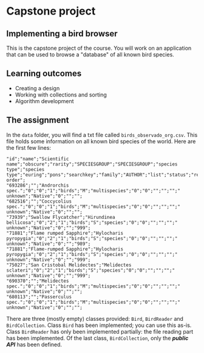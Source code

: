 # Capstone project
## Implementing a bird browser

This is the capstone project of the course. You will work on an application that can be used to browse a "database" of all known bird species.


## Learning outcomes

* Creating a design
* Working with collections and sorting
* Algorithm development

## The assignment

In the `data` folder, you will find a txt file called `birds_observado_org.csv`. This file holds some information on all known bird species of the world. Here are the first few lines:

```
"id";"name";"Scientific name";"obscure";"rarity";"SPECIESGROUP";"SPECIESGROUP";"species type";"species type";"euring";"pons";"searchkey";"family";"AUTHOR";"list";"status";"refer_to";"plantlistid";"name order";
"693286";"";"Androrchis spec.";"0";"0";"1";"birds";"M";"multispecies";"0";"0";"";"";"";" unknown";"Native";"0";"";"";
"682516";"";"Coccycolius spec.";"0";"0";"1";"birds";"M";"multispecies";"0";"0";"";"";"";" unknown";"Native";"0";"";"";
"73939";"Swallow Flycatcher";"Hirundinea bellicosa";"0";"2";"1";"birds";"S";"species";"0";"0";"";"";"";" unknown";"Native";"0";"";"999";
"71881";"Flame rumped Sapphire";"Hylocharis pyropygia";"0";"2";"1";"birds";"S";"species";"0";"0";"";"";"";" unknown";"Native";"0";"";"989";
"71881";"Flame-rumped Sapphire";"Hylocharis pyropygia";"0";"2";"1";"birds";"S";"species";"0";"0";"";"";"";" unknown";"Native";"0";"";"999";
"75027";"San Cristobal Melidectes";"Melidectes sclateri";"0";"2";"1";"birds";"S";"species";"0";"0";"";"";"";" unknown";"Native";"0";"";"999";
"690370";"";"Melidectes spec.";"0";"0";"1";"birds";"M";"multispecies";"0";"0";"";"";"";" unknown";"Native";"0";"";"";
"680113";"";"Passerculus spec.";"0";"0";"1";"birds";"M";"multispecies";"0";"0";"";"";"";" unknown";"Native";"0";"";"";
```

There are three (mostly empty) classes provided: `Bird`, `BirdReader` and
`BirdCollection`. Class `Bird` has been implemented; you can use this as-is. Class `BirdReader` has only been implemented partially: the file reading part has been implemented. Of the last class, `BirdCollection`, only the **_public API_** has been defined.


